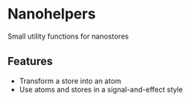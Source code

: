 # Nanohelpers
Small utility functions for nanostores

## Features
- Transform a store into an atom
- Use atoms and stores in a signal-and-effect style